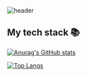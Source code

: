 ![header](https://capsule-render.vercel.app/api?type=waving&color=gradient&height=300&section=header&text=Good%20to%20see%20you%20%F0%9F%A4%97)

<h2> My tech stack 📚 </h2>

[![Anurag's GitHub stats](https://github-readme-stats.vercel.app/api?username=Juhwa-Lee)](https://github.com/anuraghazra/github-readme-stats)

[![Top Langs](https://github-readme-stats.vercel.app/api/top-langs/?username=Jiyu-Kim)](https://github.com/anuraghazra/github-readme-stats)
